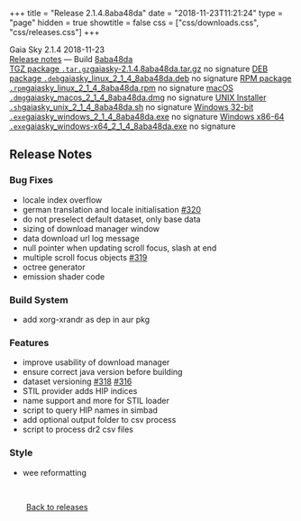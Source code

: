 +++
title = "Release 2.1.4.8aba48da"
date = "2018-11-23T11:21:24"
type = "page"
hidden = true
showtitle = false
css = ["css/downloads.css", "css/releases.css"]
+++

<div class="download-container">
<div id="download-title">
<i class="gs-mdi-tag"></i>
Gaia Sky <span class="downloads-version">2.1.4</span> 
<time class="downloads-releasedate" datetime="2018-11-23T11:21:24" title="Published: 2018-11-23T11:21:24"><i class="gs-mdi-calendar"></i> 2018-11-23</time>
<div class="downloads-build"><i class="gs-mdi-script-text"></i> <a href="#release-notes">Release notes</a> &mdash; Build <a href="https://codeberg.org/gaiasky/gaiasky/commit/8aba48da" target="_blank">8aba48da</a></div></div>
<div class="download-section">
<a href="https://gaia.ari.uni-heidelberg.de/gaiasky/releases/2.1.4.8aba48da/gaiasky-2.1.4.8aba48da.tar.gz" class="download-button"><i class="gs-mdi-zip-box icon-button"></i> TGZ package <code>.tar.gz</code><span class="download-sub">gaiasky-2.1.4.8aba48da.tar.gz</span></a>
<span class="signature">no signature</span>
<a href="https://gaia.ari.uni-heidelberg.de/gaiasky/releases/2.1.4.8aba48da/gaiasky_linux_2_1_4_8aba48da.deb" class="download-button"><i class="gs-mdi-debian icon-button"></i> DEB package <code>.deb</code><span class="download-sub">gaiasky_linux_2_1_4_8aba48da.deb</span></a>
<span class="signature">no signature</span>
<a href="https://gaia.ari.uni-heidelberg.de/gaiasky/releases/2.1.4.8aba48da/gaiasky_linux_2_1_4_8aba48da.rpm" class="download-button"><i class="gs-mdi-fedora icon-button"></i> RPM package <code>.rpm</code><span class="download-sub">gaiasky_linux_2_1_4_8aba48da.rpm</span></a>
<span class="signature">no signature</span>
<a href="https://gaia.ari.uni-heidelberg.de/gaiasky/releases/2.1.4.8aba48da/gaiasky_macos_2_1_4_8aba48da.dmg" class="download-button"><i class="gs-fa6-brands-apple icon-button"></i> macOS <code>.dmg</code><span class="download-sub">gaiasky_macos_2_1_4_8aba48da.dmg</span></a>
<span class="signature">no signature</span>
<a href="https://gaia.ari.uni-heidelberg.de/gaiasky/releases/2.1.4.8aba48da/gaiasky_unix_2_1_4_8aba48da.sh" class="download-button"><i class="gs-token-unix icon-button"></i> UNIX Installer <code>.sh</code><span class="download-sub">gaiasky_unix_2_1_4_8aba48da.sh</span></a>
<span class="signature">no signature</span>
<a href="https://gaia.ari.uni-heidelberg.de/gaiasky/releases/2.1.4.8aba48da/gaiasky_windows_2_1_4_8aba48da.exe" class="download-button"><i class="gs-fa6-brands-windows icon-button"></i> Windows 32-bit <code>.exe</code><span class="download-sub">gaiasky_windows_2_1_4_8aba48da.exe</span></a>
<span class="signature">no signature</span>
<a href="https://gaia.ari.uni-heidelberg.de/gaiasky/releases/2.1.4.8aba48da/gaiasky_windows-x64_2_1_4_8aba48da.exe" class="download-button"><i class="gs-fa6-brands-windows icon-button"></i> Windows x86-64 <code>.exe</code><span class="download-sub">gaiasky_windows-x64_2_1_4_8aba48da.exe</span></a>
<span class="signature">no signature</span>
</div>
</div>

<section class="release-notes">

# Release Notes

### Bug Fixes

* locale index overflow
* german translation and locale initialisation [#320](https://gitlab.com/langurmonkey/gaiasky/issues/320)
* do not preselect default dataset, only base data
* sizing of download manager window
* data download url log message
* null pointer when updating scroll focus, slash at end
* multiple scroll focus objects [#319](https://gitlab.com/langurmonkey/gaiasky/issues/319)
* octree generator
* emission shader code

### Build System

* add xorg-xrandr as dep in aur pkg

### Features

* improve usability of download manager
* ensure correct java version before building
* dataset versioning [#318](https://gitlab.com/langurmonkey/gaiasky/issues/318) [#316](https://gitlab.com/langurmonkey/gaiasky/issues/316)
* STIL provider adds HIP indices
* name support and more for STIL loader
* script to query HIP names in simbad
* add optional output folder to csv process
* script to process dr2 csv files

### Style

* wee reformatting
</section>


<p class="center-text" style="padding: 30px;"><a href="/downloads/releases"><i class="gs-mdi-arrow-left-bold-circle"></i> Back to releases</a>
</p>

